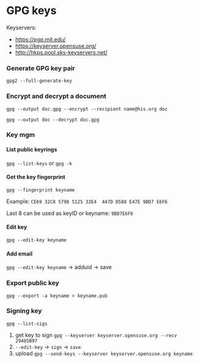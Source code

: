 # GPG keys

Keyservers:

- https://pgp.mit.edu/
- https://keyserver.opensuse.org/
- http://hkps.pool.sks-keyservers.net/

### Generate GPG key pair 

`gpg2 --full-generate-key`

### Encrypt and decrypt a document

`gpg --output doc.gpg --encrypt --recipient name@his.org doc`

`gpg --output doc --decrypt doc.gpg`

### Key mgm

#### List public keyrings 

`gpg --list-keys` or `gpg -k`

#### Get the key fingerprint 

`gpg --fingerprint keyname`

Example: `CE69 32C8 5798 5125 33E4  447D D588 E47E 9BD7 E6F6`

Last 8 can be used as keyID or keyname: `9BD7E6F6`

#### Edit key

`gpg --edit-key keyname`

#### Add email 

`gpg --edit-key keyname` -> adduid -> save

### Export public key

`gpg --export -a keyname > keyname.pub`

### Signing key

`gpg --list-sigs`

1. get key to sign `gpg --keyserver keyserver.opensuse.org --recv 29485B97`
2. `--edit-key` -> `sign` -> `save`
3. upload `gpg --send-keys --keyserver keyserver.opensuse.org keyname`

